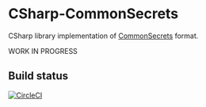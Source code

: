 # CSharp-CommonSecrets

CSharp library implementation of [CommonSecrets](https://github.com/mcraiha/CommonSecrets) format.

WORK IN PROGRESS

## Build status

[![CircleCI](https://circleci.com/gh/mcraiha/CSharp-CommonSecrets.svg?style=svg)](https://circleci.com/gh/mcraiha/CSharp-CommonSecrets)